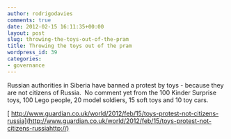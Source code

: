 ```yaml
---
author: rodrigodavies
comments: true
date: 2012-02-15 16:11:35+00:00
layout: post
slug: throwing-the-toys-out-of-the-pram
title: Throwing the toys out of the pram
wordpress_id: 39
categories:
- governance
---
```


Russian authorities in Siberia have banned a protest by toys - because they are not citizens of Russia.  No comment yet from the 100 Kinder Surprise toys, 100 Lego people, 20 model soldiers, 15 soft toys and 10 toy cars.

[ http://www.guardian.co.uk/world/2012/feb/15/toys-protest-not-citizens-russia](http://www.guardian.co.uk/world/2012/feb/15/toys-protest-not-citizens-russiahttp://)
